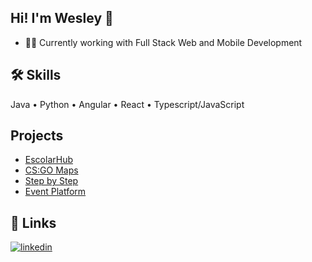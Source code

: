 
## Hi! I'm Wesley 👋

* 👩‍💻 Currently working with Full Stack Web and Mobile Development

## 🛠 Skills

Java • Python • Angular • React • Typescript/JavaScript

## Projects

* [EscolarHub](https://github.com/escolarhub)
* [CS:GO Maps](https://github.com/wesleycpdev/csgo-maps)
* [Step by Step](https://github.com/wesleycpdev/step-by-step)
* [Event Platform](https://github.com/wesleycpdev/event-platform)

## 🔗 Links
[![linkedin](https://img.shields.io/badge/linkedin-0A66C2?style=for-the-badge&logo=linkedin&logoColor=white)](https://www.linkedin.com/in/wesley-campelo/)
